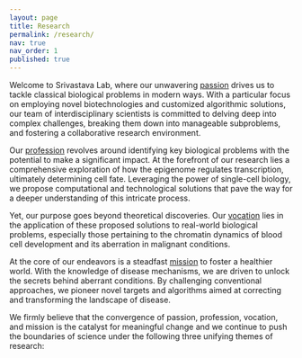 ```yaml
---
layout: page
title: Research
permalink: /research/
nav: true
nav_order: 1
published: true
---
```


Welcome to Srivastava Lab, where our unwavering <u>passion</u> drives us to tackle classical biological problems in modern ways. With a particular focus on employing novel biotechnologies and customized algorithmic solutions, our team of interdisciplinary scientists is committed to delving deep into complex challenges, breaking them down into manageable subproblems, and fostering a collaborative research environment.

Our <u>profession</u> revolves around identifying key biological problems with the potential to make a significant impact. At the forefront of our research lies a comprehensive exploration of how the epigenome regulates transcription, ultimately determining cell fate. Leveraging the power of single-cell biology, we propose computational and technological solutions that pave the way for a deeper understanding of this intricate process.

Yet, our purpose goes beyond theoretical discoveries. Our <u>vocation</u> lies in the application of these proposed solutions to real-world biological problems, especially those pertaining to the chromatin dynamics of blood cell development and its aberration in malignant conditions.

At the core of our endeavors is a steadfast <u>mission</u> to foster a healthier world. With the knowledge of disease mechanisms, we are driven to unlock the secrets behind aberrant conditions. By challenging conventional approaches, we pioneer novel targets and algorithms aimed at correcting and transforming the landscape of disease.

We firmly believe that the convergence of passion, profession, vocation, and mission is the catalyst for meaningful change and we continue to push the boundaries of science under the following three unifying themes of research:

